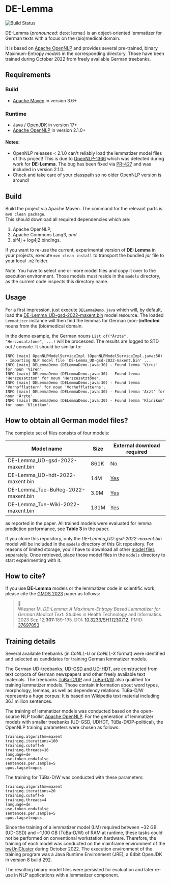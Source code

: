 # DE-Lemma

![Build Status](https://github.com/mawiesne/DE-Lemma/actions/workflows/maven.yml/badge.svg)

DE-Lemma (_pronounced_: de:e: le:ma:) is an object-oriented lemmatizer for German texts with a focus on the (bio)medical domain.
                
It is based on [Apache OpenNLP](https://github.com/apache/opennlp) and provides several pre-trained, binary Maximum-Entropy _models_ in the corresponding directory. Those have been trained during October 2022 from freely available German treebanks.

## Requirements

### Build
- [Apache Maven](https://maven.apache.org) in version 3.6+

### Runtime
- Java / [OpenJDK](https://adoptium.net/de/) in version 17+
- [Apache OpenNLP](https://github.com/apache/opennlp) in version 2.1.0+ 
 
#### Notes: 
- OpenNLP releases < 2.1.0 can't reliably load the lemmatizer model files of this project! This is due to [OpenNLP-1366](https://issues.apache.org/jira/browse/OPENNLP-1366) which was detected during work for **DE-Lemma**. The bug has been fixed via [PR-427](https://github.com/apache/opennlp/pull/427) and was included in version 2.1.0. 
- Check and take care of your classpath so no older OpenNLP version is around!

## Build
Build the project via Apache Maven. 
The command for the relevant parts is `mvn clean package`.   
This should download all required dependencies which are:

1. Apache OpenNLP, 
2. Apache Commons Lang3, _and_  
3. slf4j + log4j2 bindings.

If you want to re-use the current, experimental version of **DE-Lemma** in your projects, 
execute `mvn clean install` to transport the bundled _jar_ file to your local `.m2` folder.

Note: 
You have to select one or more model files and copy it over to the execution environment.
Those models must reside in the `models` directory, as the current code inspects this directory name.
     
## Usage
For a first impression, just execute `DELemmaDemo.java` which will, by default, load the [DE-Lemma_UD-gsd-2022-maxent.bin](models%2FDE-Lemma_UD-gsd-2022-maxent.bin) 
model resource. The loaded `Lemmatizer` instance will then find the lemmas for German (non-)**inflected** nouns from the (bio)medical domain.

In the demo example, the German nouns `List.of("Ärzte", "Herzzusatztöne", ...)` will be processed. 
The results are logged to STD out / console. It should be similar to:
 
```
INFO [main] OpenNLPModelServiceImpl (OpenNLPModelServiceImpl.java:50) - Importing NLP model file 'DE-Lemma_UD-gsd-2022-maxent.bin' ...
INFO [main] DELemmaDemo (DELemmaDemo.java:30) - Found lemma 'Virus' for noun 'Viren'.
INFO [main] DELemmaDemo (DELemmaDemo.java:30) - Found lemma 'Herzzusatzton' for noun 'Herzzusatztöne'.
INFO [main] DELemmaDemo (DELemmaDemo.java:30) - Found lemma 'Vorhofflattern' for noun 'Vorhofflatterns'.
INFO [main] DELemmaDemo (DELemmaDemo.java:30) - Found lemma 'Arzt' for noun 'Ärzte'.
INFO [main] DELemmaDemo (DELemmaDemo.java:30) - Found lemma 'Klinikum' for noun 'Klinikum'.
```

## How to obtain all German model files?
The complete set of files consists of four models:

| Model name                      | Size | External download required                                                             |
|---------------------------------|------|----------------------------------------------------------------------------------------|
| DE-Lemma_UD-gsd-2022-maxent.bin | 861K | No                                                                                     |
| DE-Lemma_UD-hdt-2022-maxent.bin | 14M  | [Yes](https://download.it.hs-heilbronn.de/de-lemma/DE-Lemma_UD-hdt-2022-maxent.bin)    |
| DE-Lemma_Tue-BuReg-2022-maxent.bin | 3.9M | [Yes](https://download.it.hs-heilbronn.de/de-lemma/DE-Lemma_Tue-BuReg-2022-maxent.bin) |
| DE-Lemma_Tue-Wiki-2022-maxent.bin | 131M | [Yes](https://download.it.hs-heilbronn.de/de-lemma/DE-Lemma_Tue-Wiki-2022-maxent.bin)  |

as reported in the paper. All trained models were evaluated for lemma prediction performance, see **Table 3** in the paper.

If you clone this repository, only the _DE-Lemma_UD-gsd-2022-maxent.bin_ model will be included in the `models`
directory of this Git repository. For reasons of limited storage, you'll have to download all other
[model files](https://download.it.hs-heilbronn.de/de-lemma/)  separately. Once retrieved, place those model files in the `models` directory to start experimenting
with it.

## How to cite?
If you use **DE-Lemma** models or the lemmatizer code in scientific work, please cite the 
[GMDS 2023](https://www.gmds2023.de/proceedings) paper as follows:

> :memo: <br>
Wiesner M. _DE-Lemma: A Maximum-Entropy Based Lemmatizer for German Medical Text._ 
Studies in Health Technology and Informatics. 2023 Sep 12;**307**:189-195.
DOI: [10.3233/SHTI230712](https://doi.org/10.3233/SHTI230712), 
PMID: [37697853](https://www.ncbi.nlm.nih.gov/pubmed/37697853)

## Training details
Several available treebanks (in _CoNLL-U_ or _CoNLL-X_ format) were identified
and selected as candidates for training German lemmatizer models.

The German UD-treebanks, [UD-GSD and UD-HDT](https://universaldependencies.org/treebanks/de-comparison.html), are constructed from
text corpora of German newspapers and other freely available text materials.
The treebanks [TüBa-D/DP](https://uni-tuebingen.de/fakultaeten/philosophische-fakultaet/fachbereiche/neuphilologie/seminar-fuer-sprachwissenschaft/arbeitsbereiche/allg-sprachwissenschaft-computerlinguistik/ressourcen/corpora/tueba-ddp/) 
and [TüBa-D/W](https://uni-tuebingen.de/fakultaeten/philosophische-fakultaet/fachbereiche/neuphilologie/seminar-fuer-sprachwissenschaft/arbeitsbereiche/allg-sprachwissenschaft-computerlinguistik/ressourcen/corpora/tueba-dw/) 
also qualified for training lemmatizer models. Those contain information about word types, morphology, lemmas, as well as dependency relations. 
TüBa-D/W represents a huge corpus: It is based on Wikipedia text material including 36.1 million sentences.

The training of lemmatizer models was conducted based on the open-source NLP toolkit [Apache OpenNLP](https://opennlp.apache.org).
For the generation of lemmatizer models with smaller treebanks (UD-GSD, UDHDT, TüBa-D/DP-political), 
the OpenNLP training parameters were chosen as follows:

```
training.algorithm=maxent 
training.iterations=100 
training.cutoff=5
training.threads=16 
language=de 
use.token.end=false
sentences.per.sample=5 
upos.tagset=upos
```
    
The training for TüBa-D/W was conducted with these parameters:
```
training.algorithm=maxent
training.iterations=20 
training.cutoff=5
training.threads=4 
language=de 
use.token.end=false
sentences.per.sample=5
upos.tagset=upos
```

Since the training of a lemmatizer model (LM) required between ~32 GB (UD-GSD) and
~1,100 GB (TüBa-D/W) of RAM at runtime, these tasks could not be performed on
conventional workstation hardware. Therefore, the training of each model was conducted
on the mainframe environment of the [bwUniCluster](https://wiki.bwhpc.de/e/BwUniCluster2.0) during October 2022.
The execution environment of the training program was a Java Runtime
Environment (JRE), a 64bit OpenJDK in version 8 build 292.

The resulting binary model files were persisted for evaluation and later re-use in NLP
applications with a lemmatizer component.